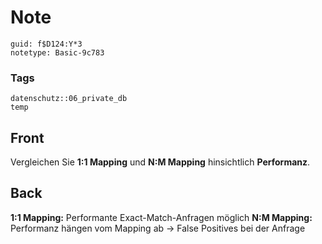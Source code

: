 # Note
```
guid: f$D124:Y*3
notetype: Basic-9c783
```

### Tags
```
datenschutz::06_private_db
temp
```

## Front
Vergleichen Sie <b>1:1 Mapping</b> und <b>N:M Mapping</b>
hinsichtlich <b>Performanz</b>.

## Back
<b>1:1 Mapping:</b> Performante Exact-Match-Anfragen möglich <b>N:M
Mapping:</b> Performanz hängen vom Mapping ab → False Positives bei
der Anfrage
